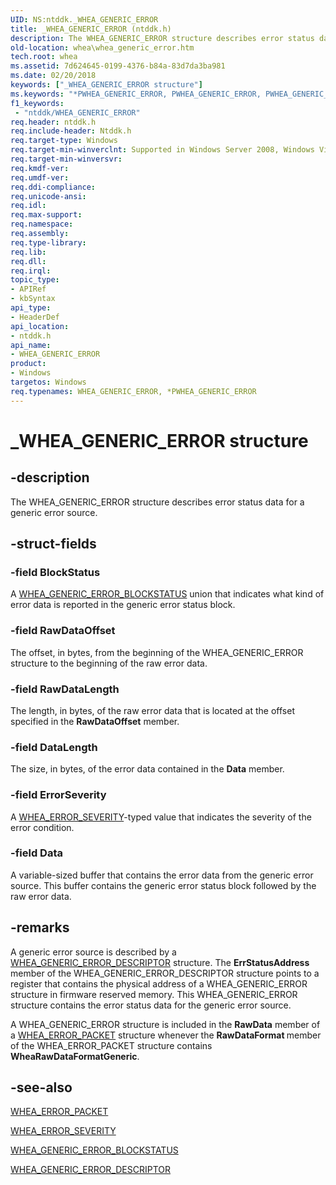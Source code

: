 ```yaml
---
UID: NS:ntddk._WHEA_GENERIC_ERROR
title: _WHEA_GENERIC_ERROR (ntddk.h)
description: The WHEA_GENERIC_ERROR structure describes error status data for a generic error source.
old-location: whea\whea_generic_error.htm
tech.root: whea
ms.assetid: 7d624645-0199-4376-b84a-83d7da3ba981
ms.date: 02/20/2018
keywords: ["_WHEA_GENERIC_ERROR structure"]
ms.keywords: "*PWHEA_GENERIC_ERROR, PWHEA_GENERIC_ERROR, PWHEA_GENERIC_ERROR structure pointer [WHEA Drivers and Applications], WHEA_GENERIC_ERROR, WHEA_GENERIC_ERROR structure [WHEA Drivers and Applications], _WHEA_GENERIC_ERROR, ntddk/PWHEA_GENERIC_ERROR, ntddk/WHEA_GENERIC_ERROR, whea.whea_generic_error, whearef_60117ecc-4c3f-438f-aba2-cd2d4268df27.xml"
f1_keywords:
 - "ntddk/WHEA_GENERIC_ERROR"
req.header: ntddk.h
req.include-header: Ntddk.h
req.target-type: Windows
req.target-min-winverclnt: Supported in Windows Server 2008, Windows Vista SP1, and later versions of Windows.
req.target-min-winversvr: 
req.kmdf-ver: 
req.umdf-ver: 
req.ddi-compliance: 
req.unicode-ansi: 
req.idl: 
req.max-support: 
req.namespace: 
req.assembly: 
req.type-library: 
req.lib: 
req.dll: 
req.irql: 
topic_type:
- APIRef
- kbSyntax
api_type:
- HeaderDef
api_location:
- ntddk.h
api_name:
- WHEA_GENERIC_ERROR
product:
- Windows
targetos: Windows
req.typenames: WHEA_GENERIC_ERROR, *PWHEA_GENERIC_ERROR
---
```


# _WHEA_GENERIC_ERROR structure


## -description


The WHEA_GENERIC_ERROR structure describes error status data for a generic error source.


## -struct-fields




### -field BlockStatus

A <a href="https://docs.microsoft.com/windows-hardware/drivers/ddi/ntddk/ns-ntddk-_whea_generic_error_blockstatus">WHEA_GENERIC_ERROR_BLOCKSTATUS</a> union that indicates what kind of error data is reported in the generic error status block.


### -field RawDataOffset

The offset, in bytes, from the beginning of the WHEA_GENERIC_ERROR structure to the beginning of the raw error data.


### -field RawDataLength

The length, in bytes, of the raw error data that is located at the offset specified in the <b>RawDataOffset</b> member.


### -field DataLength

The size, in bytes, of the error data contained in the <b>Data</b> member.


### -field ErrorSeverity

A <a href="https://docs.microsoft.com/windows-hardware/drivers/ddi/ntddk/ne-ntddk-_whea_error_severity">WHEA_ERROR_SEVERITY</a>-typed value that indicates the severity of the error condition.


### -field Data

A variable-sized buffer that contains the error data from the generic error source. This buffer contains the generic error status block followed by the raw error data.


## -remarks



A generic error source is described by a <a href="https://docs.microsoft.com/windows-hardware/drivers/ddi/ntddk/ns-ntddk-_whea_generic_error_descriptor">WHEA_GENERIC_ERROR_DESCRIPTOR</a> structure. The <b>ErrStatusAddress</b> member of the WHEA_GENERIC_ERROR_DESCRIPTOR structure points to a register that contains the physical address of a WHEA_GENERIC_ERROR structure in firmware reserved memory. This WHEA_GENERIC_ERROR structure contains the error status data for the generic error source.

A WHEA_GENERIC_ERROR structure is included in the <b>RawData</b> member of a <a href="https://docs.microsoft.com/previous-versions/windows/hardware/drivers/ff560465(v=vs.85)">WHEA_ERROR_PACKET</a> structure whenever the <b>RawDataFormat </b>member of the WHEA_ERROR_PACKET structure contains <b>WheaRawDataFormatGeneric</b>.




## -see-also




<a href="https://docs.microsoft.com/previous-versions/windows/hardware/drivers/ff560465(v=vs.85)">WHEA_ERROR_PACKET</a>



<a href="https://docs.microsoft.com/windows-hardware/drivers/ddi/ntddk/ne-ntddk-_whea_error_severity">WHEA_ERROR_SEVERITY</a>



<a href="https://docs.microsoft.com/windows-hardware/drivers/ddi/ntddk/ns-ntddk-_whea_generic_error_blockstatus">WHEA_GENERIC_ERROR_BLOCKSTATUS</a>



<a href="https://docs.microsoft.com/windows-hardware/drivers/ddi/ntddk/ns-ntddk-_whea_generic_error_descriptor">WHEA_GENERIC_ERROR_DESCRIPTOR</a>
 

 

